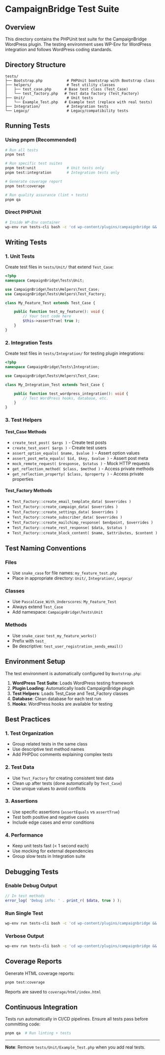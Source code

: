 # CampaignBridge Test Suite

## Overview

This directory contains the PHPUnit test suite for the CampaignBridge WordPress plugin. The testing environment uses WP-Env for WordPress integration and follows WordPress coding standards.

## Directory Structure

```
tests/
├── Bootstrap.php           # PHPUnit bootstrap with Bootstrap class
├── helpers/                # Test utility classes
│   ├── test_case.php      # Base test class (Test_Case)
│   └── test_factory.php   # Test data factory (Test_Factory)
├── Unit/                   # Unit tests
│   └── Example_Test.php   # Example test (replace with real tests)
├── Integration/            # Integration tests
└── Legacy/                 # Legacy/compatibility tests
```

## Running Tests

### Using pnpm (Recommended)

```bash
# Run all tests
pnpm test

# Run specific test suites
pnpm test:unit              # Unit tests only
pnpm test:integration       # Integration tests only

# Generate coverage report
pnpm test:coverage

# Run quality assurance (lint + tests)
pnpm qa
```

### Direct PHPUnit

```bash
# Inside WP-Env container
wp-env run tests-cli bash -c 'cd wp-content/plugins/campaignbridge && ./vendor/bin/phpunit'
```

## Writing Tests

### 1. Unit Tests

Create test files in `tests/Unit/` that extend `Test_Case`:

```php
<?php
namespace CampaignBridge\Tests\Unit;

use CampaignBridge\Tests\Helpers\Test_Case;
use CampaignBridge\Tests\Helpers\Test_Factory;

class My_Feature_Test extends Test_Case {

    public function test_my_feature(): void {
        // Your test code here
        $this->assertTrue( true );
    }
}
```

### 2. Integration Tests

Create test files in `tests/Integration/` for testing plugin integrations:

```php
<?php
namespace CampaignBridge\Tests\Integration;

use CampaignBridge\Tests\Helpers\Test_Case;

class My_Integration_Test extends Test_Case {

    public function test_wordpress_integration(): void {
        // Test WordPress hooks, database, etc.
    }
}
```

### 3. Test Helpers

#### Test_Case Methods

- `create_test_post( $args )` - Create test posts
- `create_test_user( $args )` - Create test users
- `assert_option_equals( $name, $value )` - Assert option values
- `assert_post_meta_equals( $id, $key, $value )` - Assert post meta
- `mock_remote_request( $response, $status )` - Mock HTTP requests
- `get_reflection_method( $class, $method )` - Access private methods
- `get_reflection_property( $class, $property )` - Access private properties

#### Test_Factory Methods

- `Test_Factory::create_email_template_data( $overrides )`
- `Test_Factory::create_campaign_data( $overrides )`
- `Test_Factory::create_settings_data( $overrides )`
- `Test_Factory::create_subscriber_data( $overrides )`
- `Test_Factory::create_mailchimp_response( $endpoint, $overrides )`
- `Test_Factory::create_rest_response( $data, $status )`
- `Test_Factory::create_block_content( $name, $attributes, $content )`

## Test Naming Conventions

### Files
- Use `snake_case` for file names: `my_feature_test.php`
- Place in appropriate directory: `Unit/`, `Integration/`, `Legacy/`

### Classes
- Use `PascalCase_With_Underscores`: `My_Feature_Test`
- Always extend `Test_Case`
- Add namespace: `CampaignBridge\Tests\Unit`

### Methods
- Use `snake_case`: `test_my_feature_works()`
- Prefix with `test_`
- Be descriptive: `test_user_registration_sends_email()`

## Environment Setup

The test environment is automatically configured by `Bootstrap.php`:

1. **WordPress Test Suite**: Loads WordPress testing framework
2. **Plugin Loading**: Automatically loads CampaignBridge plugin
3. **Test Helpers**: Loads Test_Case and Test_Factory classes
4. **Database**: Clean database for each test run
5. **Hooks**: WordPress hooks are available for testing

## Best Practices

### 1. Test Organization
- Group related tests in the same class
- Use descriptive test method names
- Add PHPDoc comments explaining complex tests

### 2. Test Data
- Use `Test_Factory` for creating consistent test data
- Clean up after tests (done automatically by `Test_Case`)
- Use unique values to avoid conflicts

### 3. Assertions
- Use specific assertions (`assertEquals` vs `assertTrue`)
- Test both positive and negative cases
- Include edge cases and error conditions

### 4. Performance
- Keep unit tests fast (< 1 second each)
- Use mocking for external dependencies
- Group slow tests in Integration suite

## Debugging Tests

### Enable Debug Output
```php
// In test methods
error_log( 'Debug info: ' . print_r( $data, true ) );
```

### Run Single Test
```bash
wp-env run tests-cli bash -c 'cd wp-content/plugins/campaignbridge && ./vendor/bin/phpunit tests/Unit/My_Feature_Test.php'
```

### Verbose Output
```bash
wp-env run tests-cli bash -c 'cd wp-content/plugins/campaignbridge && ./vendor/bin/phpunit --verbose'
```

## Coverage Reports

Generate HTML coverage reports:

```bash
pnpm test:coverage
```

Reports are saved to `coverage/html/index.html`

## Continuous Integration

Tests run automatically in CI/CD pipelines. Ensure all tests pass before committing code:

```bash
pnpm qa  # Run linting + tests
```

---

**Note**: Remove `tests/Unit/Example_Test.php` when you add real tests.
